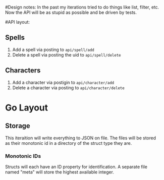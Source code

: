 #Design notes:
In the past my iterations tried to do things like list, filter, etc. Now the API will be as stupid as possible and be driven by tests.

#API layout:
## Spells
1. Add a spell via posting to `api/spell/add`
2. Delete a spell via posting the uid to `api/spell/delete`


## Characters
1. Add a character via postigin to `api/character/add`
2. Delete a character via posting to `api/character/delete`

# Go Layout
## Storage 
This iteraition will write everything to JSON on file. The files will be stored as their monotonic id in a directory of the struct type they are. 

### Monotonic IDs
Structs will each have an ID property for identification. A separate file named "meta" will store the highest available integer.